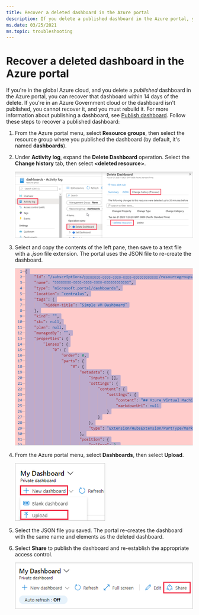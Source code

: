 ```yaml
---
title: Recover a deleted dashboard in the Azure portal
description: If you delete a published dashboard in the Azure portal, you can recover the dashboard.
ms.date: 03/25/2021
ms.topic: troubleshooting
---
```


# Recover a deleted dashboard in the Azure portal

If you're in the global Azure cloud, and you delete a _published_ dashboard in the Azure portal, you can recover that dashboard within 14 days of the delete. If you're in an Azure Government cloud or the dashboard isn't published, you cannot recover it, and you must rebuild it. For more information about publishing a dashboard, see [Publish dashboard](azure-portal-dashboard-share-access.md#publish-a-dashboard). Follow these steps to recover a published dashboard:

1. From the Azure portal menu, select **Resource groups**, then select the resource group where you published the dashboard (by default, it's named **dashboards**).

1. Under **Activity log**, expand the **Delete Dashboard** operation. Select the **Change history** tab, then select **\<deleted resource\>**.

    ![Screenshot of change history tab](media/recover-shared-deleted-dashboard/change-history-tab.png)

1. Select and copy the contents of the left pane, then save to a text file with a _.json_ file extension. The portal uses the JSON file to re-create the dashboard.

    ![Screenshot of change history diff](media/recover-shared-deleted-dashboard/change-history-diff.png)

1. From the Azure portal menu, select **Dashboards**, then select **Upload**.

    ![Screenshot of dashboard upload](media/recover-shared-deleted-dashboard/dashboard-upload.png)

1. Select the JSON file you saved. The portal re-creates the dashboard with the same name and elements as the deleted dashboard.

1. Select **Share** to publish the dashboard and re-establish the appropriate access control.

    ![Screenshot of dashboard share](media/recover-shared-deleted-dashboard/dashboard-share.png)
